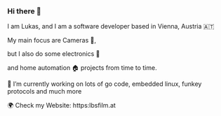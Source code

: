 ### Hi there 👋

I am Lukas, and I am a software developer based in Vienna, Austria 🇦🇹 

My main focus are Cameras 🎥, 

but I also do some electronics 🔧

and home automation 🏠 projects from time to time.

🔭 I’m currently working on lots of go code, embedded linux, funkey protocols and much more

🌍 Check my Website: https:lbsfilm.at

<!--
**s00500/s00500** is a ✨ _special_ ✨ repository because its `README.md` (this file) appears on your GitHub profile.

Here are some ideas to get you started:

- 🔭 I’m currently working on ...
- 🌱 I’m currently learning ...
- 👯 I’m looking to collaborate on ...
- 🤔 I’m looking for help with ...
- 💬 Ask me about ...
- 📫 How to reach me: ...
- 😄 Pronouns: ...
- ⚡ Fun fact: ...
-->
